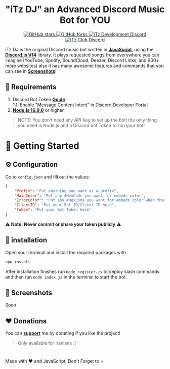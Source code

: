 <h1 align="center">"iTz DJ" an Advanced Discord Music Bot for YOU</h1>

<div align="center">
    <a href="https://github.com/iTzArshia/iTz-DJ/stargazers"> <img src="https://img.shields.io/github/stars/iTzArshia/iTz-DJ.svg" alt="GitHub stars"/> </a>
    <a href="https://github.com/iTzArshia/iTz-DJ/network"> <img src="https://img.shields.io/github/forks/iTzArshia/iTz-DJ.svg" alt="GitHub forks"/> </a>
    <a href="https://discord.gg/nKrBshQvcK"> <img src="https://badgen.net/discord/members/nKrBshQvcK" alt="iTz Development Discord"/> </a>
    <a href="https://discord.gg/8hr9CRqmfc"> <img src="https://badgen.net/discord/members/8hr9CRqmfc" alt="iTz Club Discord"/> </a>
</div>

iTz DJ is the original Discord music bot written in **[JavaScript](https://www.javascript.com/)**, using the **[Discord.js V14](discord.js.org/)** library. It plays requested songs from everywhere you can imagine (YouTube, Spotify, SoundCloud, Deezer, Discord Links, and 900+ more websites) also it has many awesome features and commands that you can see in **[Screenshots](https://github.com/iTzArshia/iTz-DJ#-screenshots)**!
## 🚧 Requirements
1. Discord Bot Token **[Guide](https://discordjs.guide/preparations/setting-up-a-bot-application.html#creating-your-bot)**  
   1.1. Enable "Message Content Intent" in Discord Developer Portal
2. **[Node.js 16.9.0](https://nodejs.org/en/download/)** or higher
> NOTE: You don't need any API Key to set up the bot! the only thing you need is Node.js and a Discord bot Token to run your bot!
# 🚀 Getting Started
## ⚙️ Configuration
Go to `config.json` and fill out the values:
```json
{
    "Prefix": "Put anything you want as a prefix",
    "MainColor": "Put any #HexCode you want for embeds color",
    "ErrorColor": "Put any #HexCode you want for embeds color when there is an error",
    "ClientID": "Put your Bot ID/Client ID here",
    "Token": "Put your Bot Token here"
}
```
⚠️ **Note: Never commit or share your token publicly** ⚠️
## 🧠 installation
Open your terminal and install the required packages with
```sh
npm install
```
After installation finishes run `node register.js` to deploy slash commands and then run `node index.js` in the terminal to start the bot.
## 📸 Screenshots
Soon
## ❤️ Donations
You can **[support](https://reymit.ir/itz_arshia)** me by donating if you like the project!
> Only available for Iranians :(
#
Made with ❤️ and JavaScript, Don't Forget to ⭐

